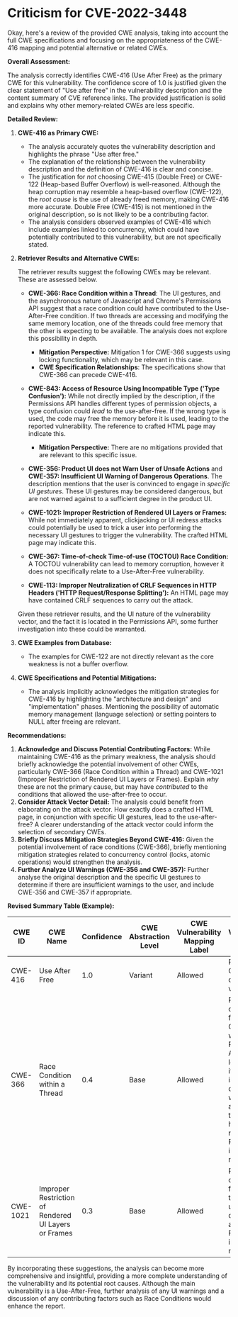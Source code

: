 # Criticism for CVE-2022-3448

Okay, here's a review of the provided CWE analysis, taking into account the full CWE specifications and focusing on the appropriateness of the CWE-416 mapping and potential alternative or related CWEs.

**Overall Assessment:**

The analysis correctly identifies CWE-416 (Use After Free) as the primary CWE for this vulnerability. The confidence score of 1.0 is justified given the clear statement of "Use after free" in the vulnerability description and the content summary of CVE reference links. The provided justification is solid and explains why other memory-related CWEs are less specific.

**Detailed Review:**

1.  **CWE-416 as Primary CWE:**

    *   The analysis accurately quotes the vulnerability description and highlights the phrase "Use after free."
    *   The explanation of the relationship between the vulnerability description and the definition of CWE-416 is clear and concise.
    *   The justification for *not* choosing CWE-415 (Double Free) or CWE-122 (Heap-based Buffer Overflow) is well-reasoned. Although the heap corruption may resemble a heap-based overflow (CWE-122), the *root cause* is the use of already freed memory, making CWE-416 more accurate. Double Free (CWE-415) is not mentioned in the original description, so is not likely to be a contributing factor.
    * The analysis considers observed examples of CWE-416 which include examples linked to concurrency, which could have potentially contributed to this vulnerability, but are not specifically stated.
2.  **Retriever Results and Alternative CWEs:**

    The retriever results suggest the following CWEs may be relevant. These are assessed below.

    * **CWE-366: Race Condition within a Thread**: The UI gestures, and the asynchronous nature of Javascript and Chrome's Permissions API suggest that a race condition could have contributed to the Use-After-Free condition. If two threads are accessing and modifying the same memory location, one of the threads could free memory that the other is expecting to be available. The analysis does not explore this possibility in depth.
      * **Mitigation Perspective:** Mitigation 1 for CWE-366 suggests using locking functionality, which may be relevant in this case.
      * **CWE Specification Relationships**: The specifications show that CWE-366 can precede CWE-416.

    *   **CWE-843: Access of Resource Using Incompatible Type ('Type Confusion'):** While not directly implied by the description, if the Permissions API handles different types of permission objects, a type confusion could *lead* to the use-after-free. If the wrong type is used, the code may free the memory before it is used, leading to the reported vulnerability. The reference to crafted HTML page may indicate this.
        *   **Mitigation Perspective:**  There are no mitigations provided that are relevant to this specific issue.

    *   **CWE-356: Product UI does not Warn User of Unsafe Actions** and **CWE-357: Insufficient UI Warning of Dangerous Operations**. The description mentions that the user is convinced to engage in *specific UI gestures*. These UI gestures may be considered dangerous, but are not warned against to a sufficient degree in the product UI.

    *   **CWE-1021: Improper Restriction of Rendered UI Layers or Frames:** While not immediately apparent, clickjacking or UI redress attacks could potentially be used to trick a user into performing the necessary UI gestures to trigger the vulnerability. The crafted HTML page may indicate this.

    *   **CWE-367: Time-of-check Time-of-use (TOCTOU) Race Condition:** A TOCTOU vulnerability can lead to memory corruption, however it does not specifically relate to a Use-After-Free vulnerability.

    *   **CWE-113: Improper Neutralization of CRLF Sequences in HTTP Headers ('HTTP Request/Response Splitting'):** An HTML page may have contained CRLF sequences to carry out the attack.

    Given these retriever results, and the UI nature of the vulnerability vector, and the fact it is located in the Permissions API, some further investigation into these could be warranted.

3.  **CWE Examples from Database:**

    *   The examples for CWE-122 are not directly relevant as the core weakness is not a buffer overflow.

4.  **CWE Specifications and Potential Mitigations:**

    *   The analysis implicitly acknowledges the mitigation strategies for CWE-416 by highlighting the "architecture and design" and "implementation" phases. Mentioning the possibility of automatic memory management (language selection) or setting pointers to NULL after freeing are relevant.

**Recommendations:**

1.  **Acknowledge and Discuss Potential Contributing Factors:**  While maintaining CWE-416 as the primary weakness, the analysis should briefly acknowledge the potential involvement of other CWEs, particularly CWE-366 (Race Condition within a Thread) and CWE-1021 (Improper Restriction of Rendered UI Layers or Frames). Explain *why* these are not the primary cause, but may have *contributed* to the conditions that allowed the use-after-free to occur.
2.  **Consider Attack Vector Detail:** The analysis could benefit from elaborating on the attack vector.  How exactly does a crafted HTML page, in conjunction with specific UI gestures, lead to the use-after-free? A clearer understanding of the attack vector could inform the selection of secondary CWEs.
3.  **Briefly Discuss Mitigation Strategies Beyond CWE-416:** Given the potential involvement of race conditions (CWE-366), briefly mentioning mitigation strategies related to concurrency control (locks, atomic operations) would strengthen the analysis.
4.  **Further Analyze UI Warnings (CWE-356 and CWE-357):** Further analyse the original description and the specific UI gestures to determine if there are insufficient warnings to the user, and include CWE-356 and CWE-357 if appropriate.

**Revised Summary Table (Example):**

| CWE ID    | CWE Name                                                                  | Confidence | CWE Abstraction Level | CWE Vulnerability Mapping Label | CWE-Vulnerability Mapping Notes                                                                                                                                                                       |
| --------- | ------------------------------------------------------------------------- | ---------- | ----------------------- | ------------------------------- | --------------------------------------------------------------------------------------------------------------------------------------------------------------------------------------------------- |
| CWE-416   | Use After Free                                                            | 1.0        | Variant                 | Allowed                         | Primary CWE. Direct cause of the vulnerability.                                                                                                                                                    |
| CWE-366 | Race Condition within a Thread | 0.4 | Base | Allowed | Potentially a contributing factor. Concurrency within the Permissions API might lead to UAF if a resource is freed by one thread while another thread still holds a reference.  Further investigation required. |
| CWE-1021 | Improper Restriction of Rendered UI Layers or Frames | 0.3 | Base | Allowed | Potentially a contributing factor to tricking the user to carry out the attack. Further investigation required. |

By incorporating these suggestions, the analysis can become more comprehensive and insightful, providing a more complete understanding of the vulnerability and its potential root causes. Although the main vulnerability is a Use-After-Free, further analysis of any UI warnings and a discussion of any contributing factors such as Race Conditions would enhance the report.
